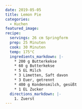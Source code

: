 ```yaml
---
date: 2019-05-05
title: Lemon Pie
categories:
  - Kuchen
featured_image:
recipe:
  servings: 26 cm Springform
  prep: 25 Minuten
  cook: 30 Minuten
  temp: 175°C
  ingredients_markdown: |-
    * 200 g Butterkekse
    * 60 g Butterkekse
    * 5 EL Milch
    * 3 Limetten, Saft davon
    * 3 Euer, getrennt
    * 400 g Kondensmilch, gesüßt
    * 1 EL Zucker
  directions_markdown: |-
    1. Zuerst
---
```

